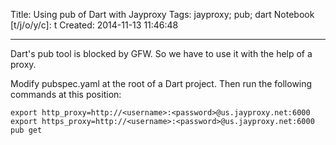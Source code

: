 Title: Using pub of Dart with Jayproxy
Tags: jayproxy; pub; dart
Notebook [t/j/o/y/c]: t
Created: 2014-11-13 11:46:48

------

Dart's pub tool is blocked by GFW. So we have to use it with the help of a proxy.

Modify pubspec.yaml at the root of a Dart project. Then run the following commands at this position:

    export http_proxy=http://<username>:<password>@us.jayproxy.net:6000
    export https_proxy=http://<username>:<password>@us.jayproxy.net:6000
    pub get
